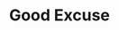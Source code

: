 --- 
title: "Good Excuse"
publishdate: "2019-9-5T16:48:46+02:00"
src: "https://365manga.net/manga/good-excuse"
image: "https://data.365manga.net/images/thumbnails/1995-good-excuse.jpg"
description: "From Must Be Endless: A bookstore employee who’s easy to be played with & a batik craftsman."
---